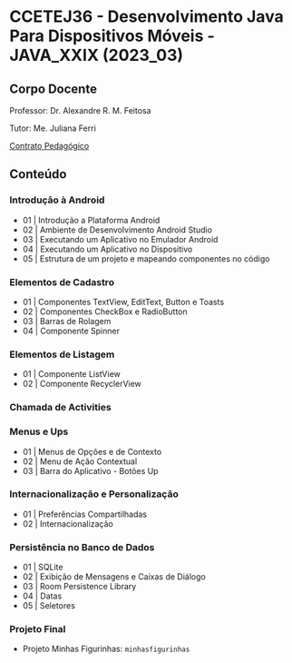 # CCETEJ36 - Desenvolvimento Java Para Dispositivos Móveis - JAVA_XXIX (2023_03)

## Corpo Docente
Professor: Dr. Alexandre R. M. Feitosa

Tutor: Me. Juliana Ferri

[Contrato Pedagógico](https://github.com/MarleneMoraes/utfpr-java/blob/main/android/ANDROID_Contrato_Pedagogico.pdf)

## Conteúdo
### Introdução à Android
 - 01 | Introdução a Plataforma Android
 - 02 | Ambiente de Desenvolvimento Android Studio
 - 03 | Executando um Aplicativo no Emulador Android
 - 04 | Executando um Aplicativo no Dispositivo
 - 05 | Estrutura de um projeto e mapeando componentes no código

### Elementos de Cadastro
 - 01 | Componentes TextView, EditText, Button e Toasts
 - 02 | Componentes CheckBox e RadioButton
 - 03 | Barras de Rolagem
 - 04 | Componente Spinner

### Elementos de Listagem
 - 01 | Componente ListView
 - 02 | Componente RecyclerView

### Chamada de Activities

### Menus e Ups
- 01 | Menus de Opções e de Contexto
- 02 | Menu de Ação Contextual
- 03 | Barra do Aplicativo - Botões Up

### Internacionalização e Personalização
- 01 | Preferências Compartilhadas
- 02 | Internacionalização

### Persistência no Banco de Dados
- 01 | SQLite
- 02 | Exibição de Mensagens e Caixas de Diálogo
- 03 | Room Persistence Library
- 04 | Datas
- 05 | Seletores

### Projeto Final 
- Projeto Minhas Figurinhas: `minhasfigurinhas`
